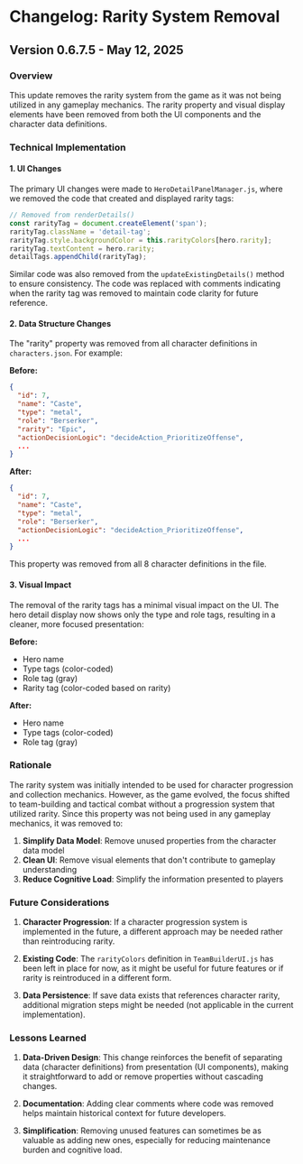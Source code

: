 # Changelog: Rarity System Removal

## Version 0.6.7.5 - May 12, 2025

### Overview
This update removes the rarity system from the game as it was not being utilized in any gameplay mechanics. The rarity property and visual display elements have been removed from both the UI components and the character data definitions.

### Technical Implementation

#### 1. UI Changes
The primary UI changes were made to `HeroDetailPanelManager.js`, where we removed the code that created and displayed rarity tags:

```javascript
// Removed from renderDetails()
const rarityTag = document.createElement('span');
rarityTag.className = 'detail-tag';
rarityTag.style.backgroundColor = this.rarityColors[hero.rarity];
rarityTag.textContent = hero.rarity;
detailTags.appendChild(rarityTag);
```

Similar code was also removed from the `updateExistingDetails()` method to ensure consistency. The code was replaced with comments indicating when the rarity tag was removed to maintain code clarity for future reference.

#### 2. Data Structure Changes
The "rarity" property was removed from all character definitions in `characters.json`. For example:

**Before:**
```json
{
  "id": 7,
  "name": "Caste",
  "type": "metal",
  "role": "Berserker",
  "rarity": "Epic",
  "actionDecisionLogic": "decideAction_PrioritizeOffense",
  ...
}
```

**After:**
```json
{
  "id": 7,
  "name": "Caste",
  "type": "metal",
  "role": "Berserker",
  "actionDecisionLogic": "decideAction_PrioritizeOffense",
  ...
}
```

This property was removed from all 8 character definitions in the file.

#### 3. Visual Impact
The removal of the rarity tags has a minimal visual impact on the UI. The hero detail display now shows only the type and role tags, resulting in a cleaner, more focused presentation:

**Before:**
- Hero name
- Type tags (color-coded)
- Role tag (gray)
- Rarity tag (color-coded based on rarity)

**After:**
- Hero name
- Type tags (color-coded)
- Role tag (gray)

### Rationale
The rarity system was initially intended to be used for character progression and collection mechanics. However, as the game evolved, the focus shifted to team-building and tactical combat without a progression system that utilized rarity. Since this property was not being used in any gameplay mechanics, it was removed to:

1. **Simplify Data Model**: Remove unused properties from the character data model
2. **Clean UI**: Remove visual elements that don't contribute to gameplay understanding
3. **Reduce Cognitive Load**: Simplify the information presented to players

### Future Considerations

1. **Character Progression**: If a character progression system is implemented in the future, a different approach may be needed rather than reintroducing rarity.

2. **Existing Code**: The `rarityColors` definition in `TeamBuilderUI.js` has been left in place for now, as it might be useful for future features or if rarity is reintroduced in a different form.

3. **Data Persistence**: If save data exists that references character rarity, additional migration steps might be needed (not applicable in the current implementation).

### Lessons Learned

1. **Data-Driven Design**: This change reinforces the benefit of separating data (character definitions) from presentation (UI components), making it straightforward to add or remove properties without cascading changes.

2. **Documentation**: Adding clear comments where code was removed helps maintain historical context for future developers.

3. **Simplification**: Removing unused features can sometimes be as valuable as adding new ones, especially for reducing maintenance burden and cognitive load.
